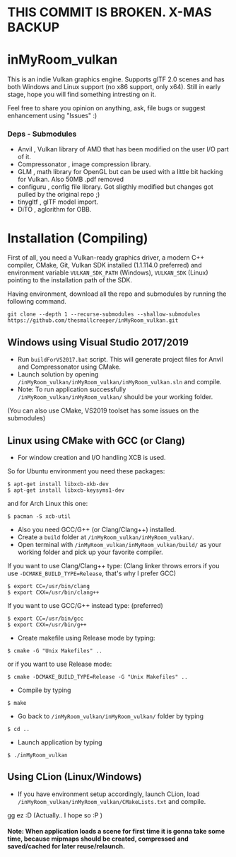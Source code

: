 # THIS COMMIT IS BROKEN. X-MAS BACKUP

# inMyRoom_vulkan
This is an indie Vulkan graphics engine. Supports glTF 2.0 scenes and has both Windows and Linux support (no x86 support, only x64).
Still in early stage, hope you will find something intresting on it.

Feel free to share you opinion on anything, ask, file bugs or suggest enhancement using "Issues" :)

### Deps - Submodules
* Anvil , Vulkan library of AMD that has been modified on the user I/O part of it.
* Compressonator , image compression library.
* GLM , math library for OpenGL but can be used with a little bit hacking for Vulkan. Also 50MB .pdf removed
* configuru , config file library. Got sligthly modified but changes got pulled by the original repo ;)
* tinygltf , glTF model import.
* DiTO , aglorithm for OBB.

# Installation (Compiling)

  First of all, you need a Vulkan-ready graphics driver, a modern C++ compiler, CMake, Git, Vulkan SDK installed (1.1.114.0 preferred) and environment variable `VULKAN_SDK_PATH` (Windows),  `VULKAN_SDK` (Linux) pointing to the installation path of the SDK.
  
  Having environment, download all the repo and submodules by running the following command.
  ```
git clone --depth 1 --recurse-submodules --shallow-submodules https://github.com/thesmallcreeper/inMyRoom_vulkan.git
  ```
 ## Windows using Visual Studio 2017/2019
 
 * Run `buildForVS2017.bat` script. This will generate project files for Anvil and Compressonator using CMake.
 * Launch solution by opening `/inMyRoom_vulkan/inMyRoom_vulkan/inMyRoom_vulkan.sln` and compile.
 * Note: To run application successfully `/inMyRoom_vulkan/inMyRoom_vulkan/` should be your working folder.
 
 (You can also use CMake, VS2019 toolset has some issues on the submodules)
 
 ## Linux using CMake with GCC (or Clang)
  
 * For window creation and I/O handling XCB is used.
 
 So for Ubuntu environment you need these packages:
 ```
 $ apt-get install libxcb-xkb-dev
 $ apt-get install libxcb-keysyms1-dev
 ```
 and for Arch Linux this one:
 ```
 $ pacman -S xcb-util
 ```
 * Also you need GCC/G++ (or Clang/Clang++) installed.
 * Create a `build` folder at `/inMyRoom_vulkan/inMyRoom_vulkan/`.
 * Open terminal with `/inMyRoom_vulkan/inMyRoom_vulkan/build/` as your working folder and pick up your favorite compiler.
 
 If you want to use Clang/Clang++ type: (Clang linker throws errors if you use `-DCMAKE_BUILD_TYPE=Release`, that's why I prefer GCC)
 ```
 $ export CC=/usr/bin/clang
 $ export CXX=/usr/bin/clang++
 ```
 If you want to use GCC/G++ instead type: (preferred)
 ```
 $ export CC=/usr/bin/gcc
 $ export CXX=/usr/bin/g++
 ```
 * Create makefile using Release mode by typing:
 ```
 $ cmake -G "Unix Makefiles" ..
 ```
 or if you want to use Release mode:
 ```
 $ cmake -DCMAKE_BUILD_TYPE=Release -G "Unix Makefiles" ..
 ```
 * Compile by typing
 ```
 $ make
 ```
 * Go back to `/inMyRoom_vulkan/inMyRoom_vulkan/` folder by typing
 ```
 $ cd ..
 ```
 * Launch application by typing
 ```
 $ ./inMyRoom_vulkan
 ```
 
  ## Using CLion (Linux/Windows)
 
 * If you have environment setup accordingly, launch CLion, load `/inMyRoom_vulkan/inMyRoom_vulkan/CMakeLists.txt` and compile.
 
 gg ez :D (Actually.. I hope so :P )
 
  #### Note: When application loads a scene for first time it is gonna take some time, because mipmaps should be created, compressed and saved/cached for later reuse/relaunch.
